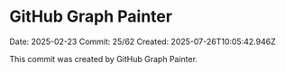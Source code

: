 # GitHub Graph Painter

Date: 2025-02-23
Commit: 25/62
Created: 2025-07-26T10:05:42.946Z

This commit was created by GitHub Graph Painter.
